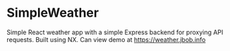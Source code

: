 
# SimpleWeather

Simple React weather app with a simple Express backend for proxying API requests. Built using NX. Can view demo at https://weather.jbob.info